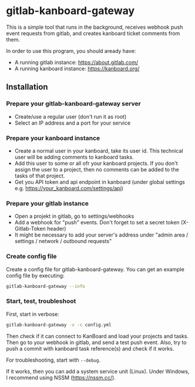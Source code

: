 # gitlab-kanboard-gateway

This is a simple tool that runs in the background, receives webhook push event requests from gitlab, and creates
kanboard ticket comments from them.

In order to use this program, you should aready have:

* A running gitlab instance: https://about.gitlab.com/
* A running kanboard instance: https://kanboard.org/

## Installation

### Prepare your gitlab-kanboard-gateway server

* Create/use a regular user (don't run it as root)
* Select an IP address and a port for your service

### Prepare your kanboard instance

* Create a normal user in your kanboard, take its user id. This technical user will be adding comments to kanboard tasks.
* Add this user to some or all ofr your kanboard projects. If you don't assign the user to a project,
  then no comments can be added to the tasks of that project.
* Get you API token and api endpoint in kanboard (under global settings e.g. https://your_kanboard.com/settings/api)

### Prepare your gitlab instance

* Open a projekt in gitlab, go to settings/webhooks
* Add a webhook for "push" events. Don't forget to set a secret token (X-Gitlab-Token header)
* It might be necessary to add your server's address under "admin area / settings / network / outbound requests"

### Create config file

Create a config file for gitlab-kanboard-gateway. You can get an example config file by executing:

```bash
gitlab-kanboard-gateway --info
```

### Start, test, troubleshoot

First, start in verbose:

```bash
gitlab-kanboard-gateway -v -c config.yml
```

Then check if it can connect to KanBoard and load your projects and tasks. Then go to your webhook in gitlab, and send
a test push event. Also, try to push a commit with kanboard task reference(s) and check if it works.

For troubleshooting, start with `--debug`.

If it works, then you can add a system service unit (Linux). Under Windows, I recommend using NSSM (https://nssm.cc/).

